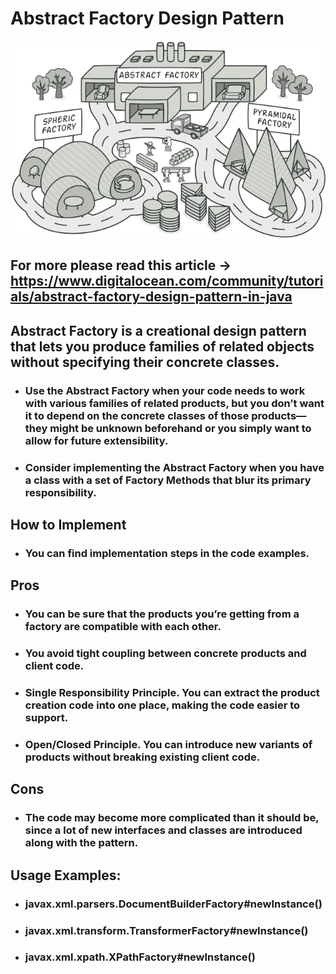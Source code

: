 # Abstract Factory Design Pattern
![image.png](../../../resources/static/images/abstract-factory-en.png)
## For more please read this article -> https://www.digitalocean.com/community/tutorials/abstract-factory-design-pattern-in-java
## Abstract Factory is a creational design pattern that lets you produce families of related objects without specifying their concrete classes.
- ### Use the Abstract Factory when your code needs to work with various families of related products, but you don’t want it to depend on the concrete classes of those products—they might be unknown beforehand or you simply want to allow for future extensibility.
- ### Consider implementing the Abstract Factory when you have a class with a set of Factory Methods that blur its primary responsibility.
## How to Implement
- ### You can find implementation steps in the code examples.
## Pros
- ### You can be sure that the products you’re getting from a factory are compatible with each other.
- ### You avoid tight coupling between concrete products and client code.
- ### Single Responsibility Principle. You can extract the product creation code into one place, making the code easier to support.
- ### Open/Closed Principle. You can introduce new variants of products without breaking existing client code.
## Cons
- ###  The code may become more complicated than it should be, since a lot of new interfaces and classes are introduced along with the pattern.
## Usage Examples: 
- ### javax.xml.parsers.DocumentBuilderFactory#newInstance()
- ### javax.xml.transform.TransformerFactory#newInstance()
- ### javax.xml.xpath.XPathFactory#newInstance()